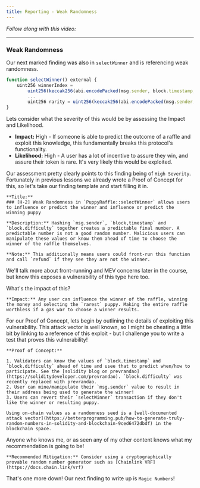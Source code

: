 ```yaml
---
title: Reporting - Weak Randomness
---
```


_Follow along with this video:_

---

### Weak Randomness

Our next marked finding was also in `selectWinner` and is referencing weak randomness.

```js
function selectWinner() external {
    uint256 winnerIndex =
        uint256(keccak256(abi.encodePacked(msg.sender, block.timestamp, block.difficulty))) % players.length;
        ...
        uint256 rarity = uint256(keccak256(abi.encodePacked(msg.sender, block.difficulty))) % 100;
}
```

Lets consider what the severity of this would be by assessing the Impact and Likelihood.

- **Impact:** High - If someone is able to predict the outcome of a raffle and exploit this knowledge, this fundamentally breaks this protocol's functionality.
- **Likelihood:** High - A user has a lot of incentive to assure they win, and assure their token is rare. It's very likely this would be exploited.

Our assessment pretty clearly points to this finding being of `High Severity`. Fortunately in previous lessons we already wrote a Proof of Concept for this, so let's take our finding template and start filling it in.

```
**Title:**
### [H-2] Weak Randomness in `PuppyRaffle::selectWinner` allows users to influence or predict the winner and influence or predict the winning puppy

**Description:** Hashing `msg.sender`, `block,timestamp` and `block.difficulty` together creates a predictable final number. A predictable number is not a good random number. Malicious users can manipulate these values or know them ahead of time to choose the winner of the raffle themselves.

**Note:** This additionally means users could front-run this function and call `refund` if they see they are not the winner.
```

We'll talk more about front-running and MEV concerns later in the course, but know this exposes a vulnerability of this type here too.

What's the impact of this?

```
**Impact:** Any user can influence the winner of the raffle, winning the money and selecting the `rarest` puppy. Making the entire raffle worthless if a gas war to choose a winner results.
```

For our Proof of Concept, lets begin by outlining the details of exploiting this vulnerability. This attack vector is well known, so I might be cheating a little bit by linking to a reference of this exploit - but I challenge you to write a test that proves this vulnerability!

```
**Proof of Concept:**

1. Validators can know the values of `block.timestamp` and `block.difficulty` ahead of time and usee that to predict when/how to participate. See the [solidity blog on prevrandao](https://soliditydeveloper.com/prevrandao). `block.difficulty` was recently replaced with prevrandao.
2. User can mine/manipulate their `msg.sender` value to result in their address being used to generate the winner!
3. Users can revert their `selectWinner` transaction if they don't like the winner or resulting puppy.

Using on-chain values as a randomness seed is a [well-documented attack vector](https://betterprogramming.pub/how-to-generate-truly-random-numbers-in-solidity-and-blockchain-9ced6472dbdf) in the blockchain space.
```

Anyone who knows me, or as seen any of my other content knows what my recommendation is going to be!

```
**Recommended Mitigation:** Consider using a cryptographically provable random number generator such as [Chainlink VRF](https://docs.chain.link/vrf)
```

That's one more down! Our next finding to write up is `Magic Numbers`!
